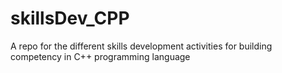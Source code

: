 # skillsDev_CPP
A repo for the different skills development activities for building competency in C++ programming language
